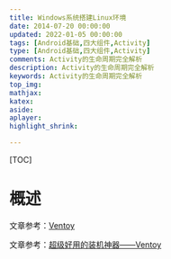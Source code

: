 ```yaml
---
title: Windows系统搭建Linux环境
date: 2014-07-20 00:00:00
updated: 2022-01-05 00:00:00
tags: [Android基础,四大组件,Activity]
type: [Android基础,四大组件,Activity]
comments: Activity的生命周期完全解析
description: Activity的生命周期完全解析
keywords: Activity的生命周期完全解析
top_img:
mathjax:
katex:
aside:
aplayer:
highlight_shrink:

---
```


[TOC]

# 概述

文章参考：[Ventoy](https://www.ventoy.net/cn/index.html)

文章参考：[超级好用的装机神器——Ventoy](https://zhuanlan.zhihu.com/p/137477151)



